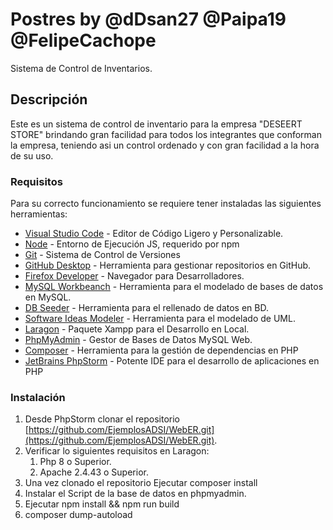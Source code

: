 # Postres by @dDsan27 @Paipa19 @FelipeCachope
Sistema de Control de Inventarios.

## Descripción 
Este es un sistema de control de inventario para la empresa "DESEERT STORE" brindando gran facilidad para todos los integrantes que conforman la empresa, teniendo asi un control ordenado y con gran facilidad a la hora de su uso.
### Requisitos
Para su correcto funcionamiento se requiere tener instaladas las siguientes herramientas:

* [Visual Studio Code](https://code.visualstudio.com/download) - Editor de Código Ligero y Personalizable.
* [Node](https://nodejs.org/es/download/) - Entorno de Ejecución JS, requerido por npm
* [Git](https://git-scm.com/download/win) - Sistema de Control de Versiones
* [GitHub Desktop](https://desktop.github.com/) - Herramienta para gestionar repositorios en GitHub.
* [Firefox Developer](https://www.mozilla.org/es-ES/firefox/all/#product-desktop-developer) - Navegador para Desarrolladores.
* [MySQL Workbeanch](https://www.mysql.com/products/workbench/) - Herramienta para el modelado de bases de datos en MySQL.
* [DB Seeder](https://github.com/haruncpi/db-seeder/releases) - Herramienta para el rellenado de datos en BD.
* [Software Ideas Modeler](https://www.softwareideas.net/en/download) - Herramienta para el modelado de UML.
* [Laragon](https://github.com/leokhoa/laragon/releases) - Paquete Xampp para el Desarrollo en Local.
* [PhpMyAdmin](https://www.phpmyadmin.net/) - Gestor de Bases de Datos MySQL Web.
* [Composer](https://getcomposer.org/download/) - Herramienta para la gestión de dependencias en PHP
* [JetBrains PhpStorm](https://www.jetbrains.com/es-es/phpstorm/download/#section=windows) - Potente IDE para el desarrollo de aplicaciones en PHP

### Instalación

1. Desde PhpStorm clonar el repositorio [https://github.com/EjemplosADSI/WebER.git](https://github.com/EjemplosADSI/WebER.git).
2. Verificar lo siguientes requisitos en Laragon:
    1. Php 8 o Superior.
    2. Apache 2.4.43 o Superior.
3. Una vez clonado el repositorio Ejecutar composer install
4. Instalar el Script de la base de datos en phpmyadmin.
5. Ejecutar npm install && npm run build
6. composer dump-autoload
